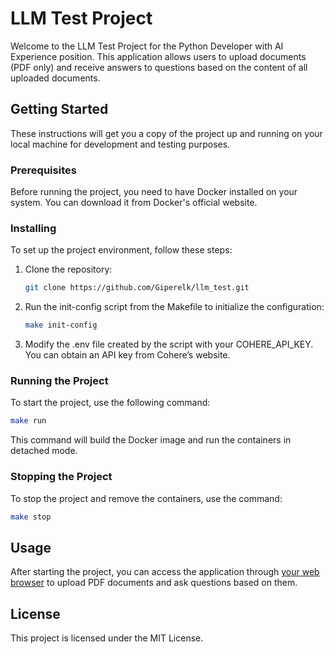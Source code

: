 # LLM Test Project

Welcome to the LLM Test Project for the Python Developer with AI Experience position. This application allows users to upload documents (PDF only) and receive answers to questions based on the content of all uploaded documents.

## Getting Started

These instructions will get you a copy of the project up and running on your local machine for development and testing purposes.

### Prerequisites

Before running the project, you need to have Docker installed on your system. You can download it from Docker's official website.

### Installing

To set up the project environment, follow these steps:

1. Clone the repository:
   ```bash
   git clone https://github.com/Giperelk/llm_test.git
   ```
2. Run the init-config script from the Makefile to initialize the configuration:
   ```bash
   make init-config
   ```
3. Modify the .env file created by the script with your COHERE_API_KEY. You can obtain an API key from Cohere’s website.

### Running the Project

To start the project, use the following command:

   ```bash
   make run
   ```

This command will build the Docker image and run the containers in detached mode.

### Stopping the Project
To stop the project and remove the containers, use the command:

   ```bash
   make stop
   ```

## Usage
After starting the project, you can access the application through [your web browser](http://127.0.0.1:8000) to upload PDF documents and ask questions based on them.

## License
This project is licensed under the MIT License.
